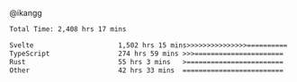 @ikangg
<!--START_SECTION:waka-->

```txt
Total Time: 2,408 hrs 17 mins

Svelte                     1,502 hrs 15 mins>>>>>>>>>>>>>>>==========   61.30 %
TypeScript                 274 hrs 59 mins >>>======================   11.22 %
Rust                       55 hrs 3 mins   >========================   02.25 %
Other                      42 hrs 33 mins  =========================   01.74 %
```

<!--END_SECTION:waka-->
